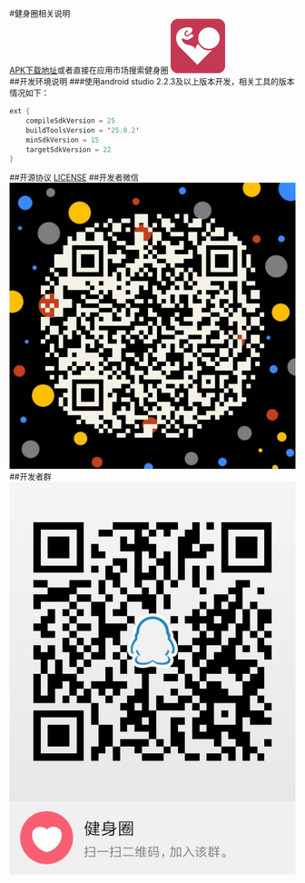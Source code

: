 #健身圈相关说明
<br>
[APK下载地址](https://www.pgyer.com/hnDH)或者直接在应用市场搜索健身圈
![](https://github.com/fandong12388/Jaython-Android/raw/master/images/ic_launcher.png)
<br>
##开发环境说明
###使用android studio 2.2.3及以上版本开发，相关工具的版本情况如下：
```Java
ext {
    compileSdkVersion = 25
    buildToolsVersion = '25.0.2'
    minSdkVersion = 15
    targetSdkVersion = 22
}
```
##开源协议
[LICENSE](https://github.com/fandong12388/Jaython-Android/raw/master/LICENSE)
##开发者微信
![](https://github.com/fandong12388/Jaython-Android/raw/master/images/wx.jpg)
##开发者群
![](https://github.com/fandong12388/Jaython-Android/raw/master/images/qq.jpg)